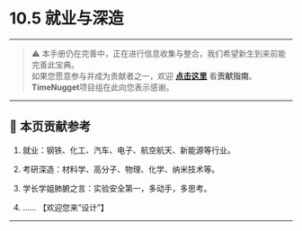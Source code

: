 # 10.5 就业与深造

---

> ⚠️ 本手册仍在完善中，正在进行信息收集与整合，我们希望新生到来前能完善此宝典。  
> 如果您愿意参与并成为贡献者之一，欢迎 **[点击这里](/CONTRIBUTING)** 看**贡献指南**。  
> **TimeNugget**项目组在此向您表示感谢。  

---

## 📌 本页贡献参考

1. 就业：钢铁、化工、汽车、电子、航空航天、新能源等行业。

2. 考研深造：材料学、高分子、物理、化学、纳米技术等。

3. 学长学姐肺腑之言：实验安全第一，多动手，多思考。

4. ……  【欢迎您来“设计”】

---
